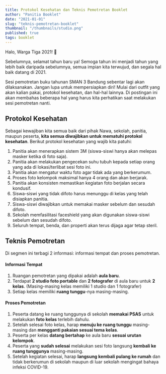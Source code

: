```yaml
---
title: Protokol Kesehatan dan Teknis Pemotretan Booklet
author: "Panitia Booklet"
date: "2021-01-01"
slug: "teknis-pemotretan-booklet"
thumbnail: "/thumbnails/studio.png"
published: true
tags: booklet
---
```

Halo, Warga Tiga 2021! 👋

Sebelumnya, selamat tahun baru ya! Semoga tahun ini menjadi tahun yang lebih baik daripada sebelumnya, semua impian kita terwujud, dan segala hal baik datang di 2021.

Sesi pemotretan buku tahunan SMAN 3 Bandung sebentar lagi akan dilaksanakan. Jangan lupa untuk mempersiapkan diri! Mulai dari outfit yang akan kalian pakai, protokol kesehatan, dan hal-hal lainnya. Di postingan ini akan membahas beberapa hal yang harus kita perhatikan saat melakukan sesi pemotretan nanti.

## Protokol Kesehatan
Sebagai kewajiban kita semua baik dari pihak Nawa, sekolah, panitia, maupun peserta, **kita semua diwajibkan untuk mematuhi protokol kesehatan**. Berikut protokol kesehatan yang wajib kita patuhi:
1.	Panitia akan menerapkan sistem 3M (siswa-siswi hanya akan melepas masker ketika di foto saja).
2.	Panitia akan melakukan pengecekan suhu tubuh kepada setiap orang yang ada di lokasi/terlibat sesi foto ini.
3.	Panitia akan mengatur waktu foto agar tidak ada yang berkerumum.
4.	Proses foto kelompok maksimal hanya 4 orang dan akan berjarak.
5.	Panitia akan konsisten memastikan kegiatan foto berjalan secara kondusif.
6.	Siswa-siswi yang tidak difoto harus menunggu di kelas yang telah disiapkan panitia.
7.	Siswa-siswi diwajibkan untuk memakai masker sebelum dan sesudah difoto.
8.	Sekolah memfasilitasi faceshield yang akan digunakan siswa-siswi sebelum dan sesudah difoto.
9.	Seluruh tempat, benda, dan properti akan terus dijaga agar tetap steril. 


## Teknis Pemotretan
Di segmen ini terbagi 2 informasi: informasi tempat dan proses pemotretan.

#### Informasi Tempat
1. Ruangan pemotretan yang dipakai adalah **aula baru**.
2. Terdapat **2 studio foto portable** dan **2 fotografer** di aula baru untuk **2 kelas**. 
    (Masing-masing kelas memiliki 1 studio dan 1 fotografer)
3. Setiap kelas memiliki **ruang tunggu**-nya masing-masing.

#### Proses Pemotretan
1. Peserta datang ke ruang tunggunya di sekolah **memakai PSAS** untuk melakukan **foto kelas** terlebih dahulu.
2. Setelah selesai foto kelas, harap **menuju ke ruang tunggu** masing-masing dan **mengganti pakaian sesuai tema kelas**.
3. Peserta per kelas **datang bertahap** ke aula baru **sesuai urutan kelompok**.
4. Peserta yang **sudah selesai** melakukan sesi foto langsung **kembali ke ruang tunggunya** masing-masing.
6. Setelah kegiatan selesai, harap **langsung kembali pulang ke rumah** dan tidak berkerumun di sekolah maupun di luar sekolah mengingat bahaya infeksi COVID-19.